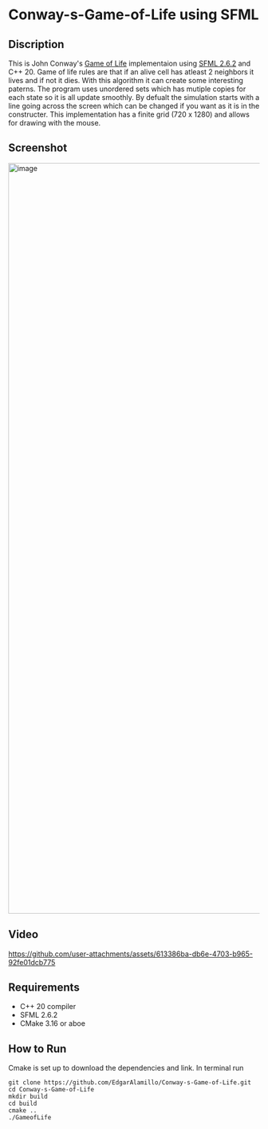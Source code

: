 # Conway-s-Game-of-Life using SFML

## Discription
This is John Conway's [Game of Life](https://en.wikipedia.org/wiki/Conway%27s_Game_of_Life) implementaion using [SFML 2.6.2](https://www.sfml-dev.org/download/sfml/2.6.2/) and C++ 20. Game of life rules are that if an alive cell has atleast 2 neighbors it lives and if not it dies. With this algorithm it can create some interesting paterns. The program uses unordered sets which has mutiple copies for each state so it is all update smoothly. By defualt the simulation starts with a line going across the screen which can be changed if you want as it is in the constructer. This implementation has a finite grid (720 x 1280) and allows for drawing with the mouse.

## Screenshot

<img width="2564" height="1502" alt="image" src="https://github.com/user-attachments/assets/c0d2771b-fb62-4154-b8da-bbf74937be60" />

## Video

https://github.com/user-attachments/assets/613386ba-db6e-4703-b965-92fe01dcb775

## Requirements
 - C++ 20 compiler
 - SFML 2.6.2
 - CMake 3.16 or aboe 
## How to Run
Cmake is set up to download the dependencies and link. In terminal run
```
git clone https://github.com/EdgarAlamillo/Conway-s-Game-of-Life.git
cd Conway-s-Game-of-Life
mkdir build
cd build
cmake ..
./GameofLife
```
